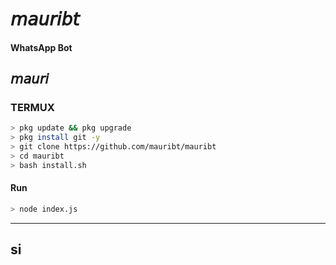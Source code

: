 

# 𝘮𝘢𝘶𝘳𝘪𝘣𝘵

#### WhatsApp Bot

## 𝘮𝘢𝘶𝘳𝘪


### TERMUX 
```bash
> pkg update && pkg upgrade
> pkg install git -y
> git clone https://github.com/mauribt/mauribt
> cd mauribt
> bash install.sh 
```
#### Run
```bash
> node index.js
```

---------
## si
